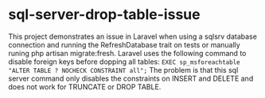 # sql-server-drop-table-issue
This project demonstrates an issue in Laravel when using a sqlsrv database connection and running the RefreshDatabase trait on tests or manually runing php artisan migrate:fresh.
Laravel uses the following command to disable foreign keys before dopping all tables:
```EXEC sp_msforeachtable "ALTER TABLE ? NOCHECK CONSTRAINT all";```
The problem is that this sql server command only disables the constraints on INSERT and DELETE and does not work for TRUNCATE or DROP TABLE.
